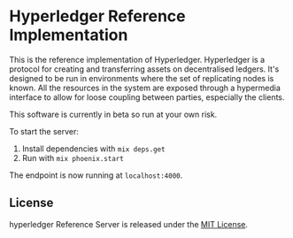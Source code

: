 # Hyperledger Reference Implementation

This is the reference implementation of Hyperledger. Hyperledger is a protocol
for creating and transferring assets on decentralised ledgers. It's designed to
be run in environments where the set of replicating nodes is known. All the
resources in the system are exposed through a hypermedia interface to allow for
loose coupling between parties, especially the clients.

This software is currently in beta so run at your own risk.

To start the server:

1. Install dependencies with `mix deps.get`
2. Run with `mix phoenix.start`

The endpoint is now running at `localhost:4000`.

## License

hyperledger Reference Server is released under the
[MIT License](http://www.opensource.org/licenses/MIT).